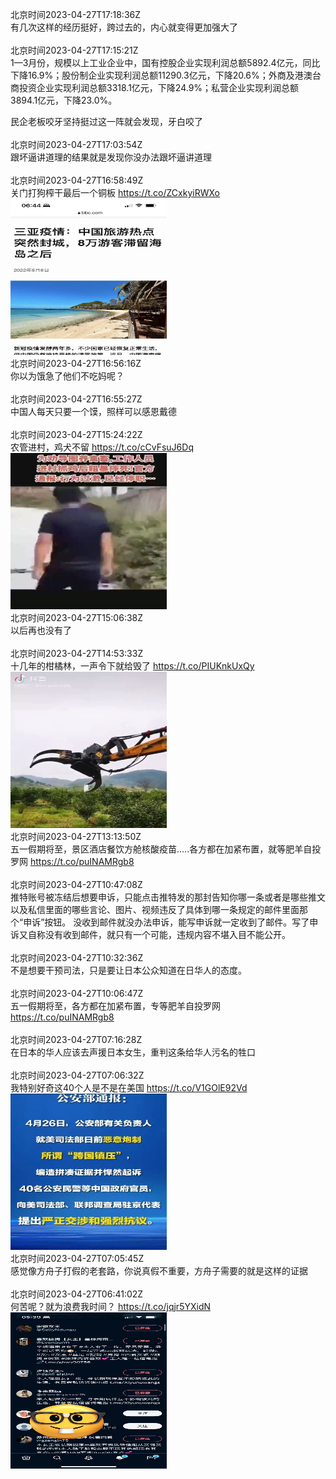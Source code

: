 北京时间2023-04-27T17:18:36Z<br>有几次这样的经历挺好，跨过去的，内心就变得更加强大了<br><br>北京时间2023-04-27T17:15:21Z<br>1—3月份，规模以上工业企业中，国有控股企业实现利润总额5892.4亿元，同比下降16.9%；股份制企业实现利润总额11290.3亿元，下降20.6%；外商及港澳台商投资企业实现利润总额3318.1亿元，下降24.9%；私营企业实现利润总额3894.1亿元，下降23.0%。

民企老板咬牙坚持挺过这一阵就会发现，牙白咬了<br><br>北京时间2023-04-27T17:03:54Z<br>跟坏逼讲道理的结果就是发现你没办法跟坏逼讲道理<br><br>北京时间2023-04-27T16:58:49Z<br>关门打狗榨干最后一个铜板 https://t.co/ZCxkyiRWXo<br><img src='/temp/2023/1651511205595602944_0.jpg' width='250' height='250'><br>北京时间2023-04-27T16:56:16Z<br>你以为饿急了他们不吃妈呢？<br><br>北京时间2023-04-27T16:55:27Z<br>中国人每天只要一个馍，照样可以感恩戴德<br><br>北京时间2023-04-27T15:24:22Z<br>农管进村，鸡犬不留 https://t.co/cCvFsuJ6Dq<br><img src='/temp/2023/1651487435904405504_0.jpg' width='250' height='250'><br>北京时间2023-04-27T15:06:38Z<br>以后再也没有了<br><br>北京时间2023-04-27T14:53:33Z<br>十几年的柑橘林，一声令下就给毁了 https://t.co/PIUKnkUxQy<br><img src='/temp/2023/1651479681714257922_0.jpg' width='250' height='250'><br>北京时间2023-04-27T13:13:50Z<br>五一假期将至，景区酒店餐饮方舱核酸疫苗…..各方都在加紧布置，就等肥羊自投罗网
https://t.co/puINAMRgb8<br><br>北京时间2023-04-27T10:47:08Z<br>推特账号被冻结后想要申诉，只能点击推特发的那封告知你哪一条或者是哪些推文以及私信里面的哪些言论、图片、视频违反了具体到哪一条规定的邮件里面那个“申诉”按钮。
没收到邮件就没办法申诉，能写申诉就一定收到了邮件。写了申诉又自称没有收到邮件，就只有一个可能，违规内容不堪入目不能公开。<br><br>北京时间2023-04-27T10:32:36Z<br>不是想要干预司法，只是要让日本公众知道在日华人的态度。<br><br>北京时间2023-04-27T10:06:47Z<br>五一假期将至，各方都在加紧布置，专等肥羊自投罗网
https://t.co/puINAMRgb8<br><br>北京时间2023-04-27T07:16:28Z<br>在日本的华人应该去声援日本女生，重判这条给华人污名的牲口<br><br>北京时间2023-04-27T07:06:32Z<br>我特别好奇这40个人是不是在美国 https://t.co/V1GOlE92Vd<br><img src='/temp/2023/1651362152031322112_0.jpg' width='250' height='250'><br>北京时间2023-04-27T07:05:45Z<br>感觉像方舟子打假的老套路，你说真假不重要，方舟子需要的就是这样的证据<br><br>北京时间2023-04-27T06:41:02Z<br>何苦呢？就为浪费我时间？ https://t.co/jqjr5YXidN<br><img src='/temp/2023/1651355734842675202_0.jpg' width='250' height='250'><br>